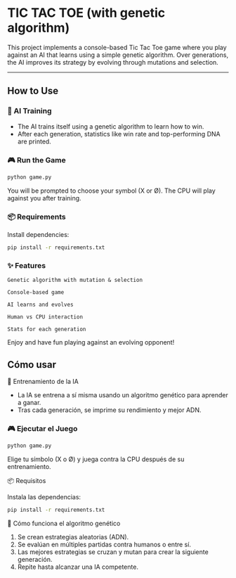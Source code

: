 # TIC TAC TOE (with genetic algorithm)

This project implements a console-based Tic Tac Toe game where you play against an AI that learns using a simple genetic algorithm. Over generations, the AI improves its strategy by evolving through mutations and selection.

---

##  How to Use

### 🧠 AI Training
- The AI trains itself using a genetic algorithm to learn how to win.
- After each generation, statistics like win rate and top-performing DNA are printed.

### 🎮 Run the Game
```bash
python game.py
```
You will be prompted to choose your symbol (X or Ø).
The CPU will play against you after training.

### 📦 Requirements

Install dependencies:
```BASH
pip install -r requirements.txt
```
### ✨ Features

    Genetic algorithm with mutation & selection

    Console-based game

    AI learns and evolves

    Human vs CPU interaction

    Stats for each generation

Enjoy and have fun playing against an evolving opponent!

## Cómo usar
🧠 Entrenamiento de la IA

- La IA se entrena a sí misma usando un algoritmo genético para aprender a ganar.
- Tras cada generación, se imprime su rendimiento y mejor ADN.

### 🎮 Ejecutar el Juego
```bash
python game.py
```
Elige tu símbolo (X o Ø) y juega contra la CPU después de su entrenamiento.

📦 Requisitos

Instala las dependencias:
```BASH
pip install -r requirements.txt
```

🧬 Cómo funciona el algoritmo genético

1.  Se crean estrategias aleatorias (ADN).
2. Se evalúan en múltiples partidas contra humanos o entre sí.
3. Las mejores estrategias se cruzan y mutan para crear la siguiente generación.
4. Repite hasta alcanzar una IA competente.

